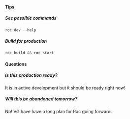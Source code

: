 #### Tips

##### See possible commands
```js
roc dev --help
```

##### Build for production
```js
roc build && roc start
```

#### Questions

##### Is this production ready?

It is in active development but it should be ready right now!

##### Will this be abandoned tomorrow?

No! VG have have a long plan for Roc going forward.
